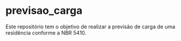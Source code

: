 # previsao_carga
Este repositório tem o objetivo de realizar a previsão de carga de uma residência conforme a NBR 5410.
